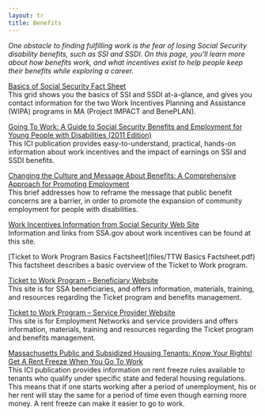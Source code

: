 ```yaml
---
layout: tr
title: Benefits
---
```

_One obstacle to finding fulfilling work is the fear of losing Social Security disability benefits, such as SSI and SSDI. On this page, you’ll learn more about how benefits work, and what incentives exist to help people keep their benefits while exploring a career._

[Basics of Social Security Fact Sheet](/files/Basics_of_Benefits_2014.doc)  
This grid shows you the basics of SSI and SSDI at-a-glance, and gives you contact information for the two Work Incentives Planning and Assistance (WIPA) programs in MA (Project IMPACT and BenePLAN).

[Going To Work: A Guide to Social Security Benefits and Employment for Young People with Disabilities (2011 Edition)](http://www.communityinclusion.org/article.php?article_id=211&type=topic&id=15)  
This ICI publication provides easy-to-understand, practical, hands-on information about work incentives and the impact of earnings on SSI and SSDI benefits.

[Changing the Culture and Message About Benefits: A Comprehensive Approach for Promoting Employment](http://www.tacene.org/sites/tacene.org/files/files/BenefitCultureFactSht.pdf)  
This brief addresses how to reframe the message that public benefit concerns are a barrier, in order to promote the expansion of community employment for people with disabilities.

[Work Incentives Information from Social Security Web Site](http://www.ssa.gov/disabilityresearch/workincentives.htm)  
Information and links from SSA.gov about work incentives can be found at this site.

[Ticket to Work Program Basics Factsheet](files/TTW Basics Factsheet.pdf)  
This factsheet describes a basic overview of the Ticket to Work program.

[Ticket to Work Program – Beneficiary Website](http://www.chooseworkttw.net/index.html)  
This site is for SSA beneficiaries, and offers information, materials, training, and resources regarding the Ticket program and benefits management.

[Ticket to Work Program – Service Provider Website](https://yourtickettowork.com/web/ttw/home)  
This site is for Employment Networks and service providers and offers information, materials, training and resources regarding the Ticket program and benefits management.

[Massachusetts Public and Subsidized Housing Tenants: Know Your Rights! Get A Rent Freeze When You Go To Work](http://www.communityinclusion.org/article.php?article_id=194&type=topic&id=15)  
This ICI publication provides information on rent freeze rules available to tenants who qualify under specific state and federal housing regulations. This means that if one starts working after a period of unemployment, his or her rent will stay the same for a period of time even though earning more money. A rent freeze can make it easier to go to work.
